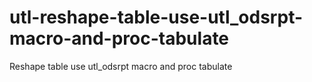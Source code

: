 # utl-reshape-table-use-utl_odsrpt-macro-and-proc-tabulate
Reshape table use utl_odsrpt macro and proc tabulate 
